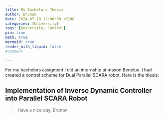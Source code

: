 ```yaml
---
title: My Bachelors Thesis
author: Brunon
date: 2024-07-10 12:00:00 +0100
categories: [University]
tags: [University, Control]
pin: true
math: true
mermaid: true
render_with_liquid: false
#comment

---
```

For my bachelors assigment I did an internship at maxon Benelux. 
I had created a control scheme for Dual Parallel SCARA robot. Here is the thesis:

## Implementation of Inverse Dynamic Controller into Parallel SCARA Robot
<object data="/assets/2024-07-10-Bachelors-thesis/Thesis.pdf" width="792" height="589" type='application/pdf'> </object>


> Have a nice day, Brunon